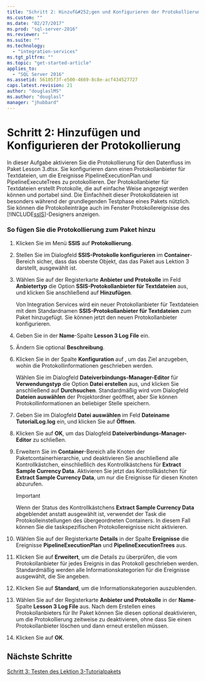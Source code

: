 ```yaml
---
title: "Schritt 2: Hinzuf&#252;gen und Konfigurieren der Protokollierung | Microsoft Docs"
ms.custom: ""
ms.date: "02/27/2017"
ms.prod: "sql-server-2016"
ms.reviewer: ""
ms.suite: ""
ms.technology: 
  - "integration-services"
ms.tgt_pltfrm: ""
ms.topic: "get-started-article"
applies_to: 
  - "SQL Server 2016"
ms.assetid: 56105f3f-e500-4669-8c8e-acf434527727
caps.latest.revision: 21
author: "douglaslMS"
ms.author: "douglasl"
manager: "jhubbard"
---
```

# Schritt 2: Hinzuf&#252;gen und Konfigurieren der Protokollierung
In dieser Aufgabe aktivieren Sie die Protokollierung für den Datenfluss im Paket Lesson 3.dtsx. Sie konfigurieren dann einen Protokollanbieter für Textdateien, um die Ereignisse PipelineExecutionPlan und PipelineExecuteTrees zu protokollieren. Der Protokollanbieter für Textdateien erstellt Protokolle, die auf einfache Weise angezeigt werden können und portabel sind. Die Einfachheit dieser Protokolldateien ist besonders während der grundlegenden Testphase eines Pakets nützlich. Sie können die Protokolleinträge auch im Fenster Protokollereignisse des [!INCLUDE[ssIS](../includes/ssis-md.md)]-Designers anzeigen.  
  
### So fügen Sie die Protokollierung zum Paket hinzu  
  
1.  Klicken Sie im Menü **SSIS** auf **Protokollierung**.  
  
2.  Stellen Sie im Dialogfeld **SSIS-Protokolle konfigurieren** im **Container**-Bereich sicher, dass das oberste Objekt, das das Paket aus Lektion 3 darstellt, ausgewählt ist.  
  
3.  Wählen Sie auf der Registerkarte **Anbieter und Protokolle** im Feld **Anbietertyp** die Option **SSIS-Protokollanbieter für Textdateien** aus, und klicken Sie anschließend auf **Hinzufügen**.  
  
    Von Integration Services wird ein neuer Protokollanbieter für Textdateien mit dem Standardnamen **SSIS-Protokollanbieter für Textdateien** zum Paket hinzugefügt. Sie können jetzt den neuen Protokollanbieter konfigurieren.  
  
4.  Geben Sie in der **Name**-Spalte **Lesson 3 Log File** ein.  
  
5.  Ändern Sie optional **Beschreibung**.  
  
6.  Klicken Sie in der Spalte **Konfiguration** auf **<New Connection>**, um das Ziel anzugeben, wohin die Protokollinformationen geschrieben werden.  
  
    Wählen Sie im Dialogfeld **Dateiverbindungs-Manager-Editor** für **Verwendungstyp** die Option **Datei erstellen** aus, und klicken Sie anschließend auf **Durchsuchen**. Standardmäßig wird vom Dialogfeld **Dateien auswählen** der Projektordner geöffnet, aber Sie können Protokollinformationen an beliebiger Stelle speichern.  
  
7.  Geben Sie im Dialogfeld **Datei auswählen** im Feld **Dateiname** **TutorialLog.log** ein, und klicken Sie auf **Öffnen**.  
  
8.  Klicken Sie auf **OK**, um das Dialogfeld **Dateiverbindungs-Manager-Editor** zu schließen.  
  
9. Erweitern Sie im **Container**-Bereich alle Knoten der Paketcontainerhierarchie, und deaktivieren Sie anschließend alle Kontrollkästchen, einschließlich des Kontrollkästchens für **Extract Sample Currency Data**. Aktivieren Sie jetzt das Kontrollkästchen für **Extract Sample Currency Data**, um nur die Ereignisse für diesen Knoten abzurufen.  
  
    > [!IMPORTANT]  
    > Wenn der Status des Kontrollkästchens **Extract Sample Currency Data** abgeblendet anstatt ausgewählt ist, verwendet der Task die Protokolleinstellungen des übergeordneten Containers. In diesem Fall können Sie die taskspezifischen Protokollereignisse nicht aktivieren.  
  
10. Wählen Sie auf der Registerkarte **Details** in der Spalte **Ereignisse** die Ereignisse **PipelineExecutionPlan** und **PipelineExecutionTrees** aus.  
  
11. Klicken Sie auf **Erweitert**, um die Details zu überprüfen, die vom Protokollanbieter für jedes Ereignis in das Protokoll geschrieben werden. Standardmäßig werden alle Informationskategorien für die Ereignisse ausgewählt, die Sie angeben.  
  
12. Klicken Sie auf **Standard**, um die Informationskategorien auszublenden.  
  
13. Wählen Sie auf der Registerkarte **Anbieter und Protokolle** in der **Name**-Spalte **Lesson 3 Log File** aus. Nach dem Erstellen eines Protokollanbieters für Ihr Paket können Sie diesen optional deaktivieren, um die Protokollierung zeitweise zu deaktivieren, ohne dass Sie einen Protokollanbieter löschen und dann erneut erstellen müssen.  
  
14. Klicken Sie auf **OK**.  
  
## Nächste Schritte  
[Schritt 3: Testen des Lektion 3-Tutorialpakets](../integration-services/step-3-testing-the-lesson-3-tutorial-package.md)  
  
